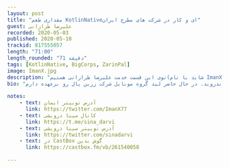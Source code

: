 ```yaml
---
layout: post
title: "مقداری طعم KotlinNativeای و کار در شرکت های مطرح ایران"
guest: علیرضا طرازانی 
recorded: 2020-05-03
published: 2020-05-10
trackid: 817555057
length: "71:00"
length_rounded: "71 دقیقه"
tags: [KotlinNative, BigCorps, ZarinPal]
image: ImanX.jpg
description: "توی این قسمت خدمت علیرضا طرازانی هستیم(شاید با نام ImanX بشناسینش). ایمان توی شرکت زرین پال کار میکنه و لید گروه اندرویدشون رو بر عهده داره. توی شرکت دارن از تکنولوژی Kotlin Native استفاده میکنن. ایمان از ویژگی های این تکنولوژی صحبت میکنه بعدش میریم سراغ کار توی شرکت های بزرگ و از چلنج های امروزه ی این شرکت ها صحبت میکنیم."
bio: "علیرضا طرازانی هستم، برنامه نویس اندروید. در حال حاضر لید گروه موبایل شرکت زرین پال رو برعهده دارم."
       
notes: 
    - text: آدرس توییتر ایمان
      link: https://twitter.com/ImanX77
    - text: کانال سینا درویشی
      link: https://t.me/sina_darvi
    - text: آدرس توییتر سینا درویشی
      link: https://twitter.com/sinadarvi
    - text: در CastBox گوش بدین
      link: https://castbox.fm/vb/261540058
 
---
```


